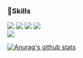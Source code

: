 <h3>🍳Skills</h3>

<img src="https://img.shields.io/badge/HTML5-E34F26?style=flat-square&logo=HTML5&logoColor=white"/></a>
<img src="https://img.shields.io/badge/CSS3-1572B6?style=flat-square&logo=CSS3&logoColor=white"/></a>
<img src="https://img.shields.io/badge/JavaScript-F7DF1E?style=flat-square&logo=JavaScript&logoColor=white"/></a>
<img src="https://img.shields.io/badge/React-339933?style=flat-square&logo=React&logoColor=white"/></a><br/>
<img src="https://img.shields.io/badge/Amazon AWS-232F3E?style=flat-square&logo=Amazon%20AWS&logoColor=white"/></a>
<!-- <img src="https://img.shields.io/badge/Next.js-E0234E?style=flat-square&logo=Next.js&logoColor=white"></a> -->

[![Anurag's github stats](https://github-readme-stats.vercel.app/api?username=hyemin085)](https://github.com/anuraghazra/github-readme-stats)<br />
